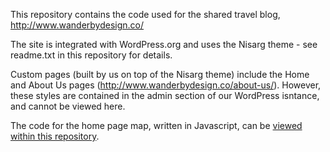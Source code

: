 This repository contains the code used for the shared travel blog, http://www.wanderbydesign.co/

The site is integrated with WordPress.org and uses the Nisarg theme - see readme.txt in this repository for details.

Custom pages (built by us on top of the Nisarg theme) include the Home and About Us pages (http://www.wanderbydesign.co/about-us/). However, these styles are contained in the admin section of our WordPress isntance, and cannot be viewed here.

The code for the home page map, written in Javascript, can be [viewed within this repository](../js/mapBuilder.js).
